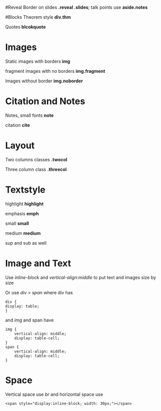 #Reveal
Border on slides **.reveal .slides**; talk points use **aside.notes**
	
#Blocks
Theorem style **div.thm**

Quotes **blcokquote**
	
# Images
Static images with borders **img**
	
fragment images with no borders **img.fragment**

Images without border	**img.noborder**


# Citation and Notes 
Notes, small fonts **note**
	
citation 	**cite**


# Layout
Two columns classes **.twocol**
	
Three column class 	**.threecol** 
	

# Textstyle
highlight **highlight**
	
emphasis 	**emph**
	
small 	**small**
	
medium **medium**
	
sup and sub as well

# Image and Text
Use *inline-block* and *vertical-align:middle* to put text and images size by size

Or use *div* >  *span* where div has 

	div {
    display: table;
	}

and img and span have 

	img {
	    vertical-align: middle;
	    display: table-cell;
	}
	span {
	    vertical-align: middle;
	    display: table-cell;
	}

# Space
Vertical space use *br* and horizontal space use

	<span style="display:inline-block; width: 30px;"></span>
	
